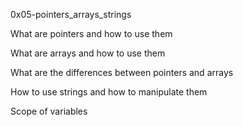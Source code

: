 0x05-pointers_arrays_strings

What are pointers and how to use them

What are arrays and how to use them

What are the differences between pointers and arrays

How to use strings and how to manipulate them

Scope of variables
